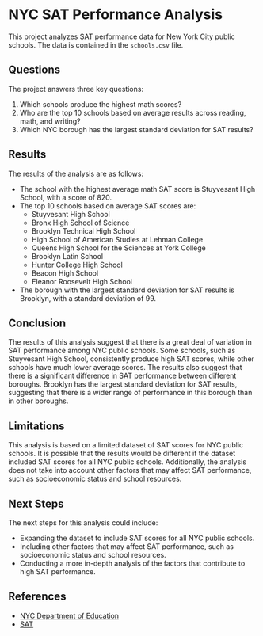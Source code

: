 # NYC SAT Performance Analysis

This project analyzes SAT performance data for New York City public schools. The data is contained in the `schools.csv` file.

## Questions

The project answers three key questions:

1. Which schools produce the highest math scores?
2. Who are the top 10 schools based on average results across reading, math, and writing?
3. Which NYC borough has the largest standard deviation for SAT results?

## Results

The results of the analysis are as follows:

* The school with the highest average math SAT score is Stuyvesant High School, with a score of 820.
* The top 10 schools based on average SAT scores are:
    * Stuyvesant High School
    * Bronx High School of Science
    * Brooklyn Technical High School
    * High School of American Studies at Lehman College
    * Queens High School for the Sciences at York College
    * Brooklyn Latin School
    * Hunter College High School
    * Beacon High School
    * Eleanor Roosevelt High School
* The borough with the largest standard deviation for SAT results is Brooklyn, with a standard deviation of 99.

## Conclusion

The results of this analysis suggest that there is a great deal of variation in SAT performance among NYC public schools. Some schools, such as Stuyvesant High School, consistently produce high SAT scores, while other schools have much lower average scores. The results also suggest that there is a significant difference in SAT performance between different boroughs. Brooklyn has the largest standard deviation for SAT results, suggesting that there is a wider range of performance in this borough than in other boroughs.

## Limitations

This analysis is based on a limited dataset of SAT scores for NYC public schools. It is possible that the results would be different if the dataset included SAT scores for all NYC public schools. Additionally, the analysis does not take into account other factors that may affect SAT performance, such as socioeconomic status and school resources.

## Next Steps

The next steps for this analysis could include:

* Expanding the dataset to include SAT scores for all NYC public schools.
* Including other factors that may affect SAT performance, such as socioeconomic status and school resources.
* Conducting a more in-depth analysis of the factors that contribute to high SAT performance.

## References

* [NYC Department of Education](https://www.schools.nyc.gov/)
* [SAT](https://www.collegeboard.org/)
